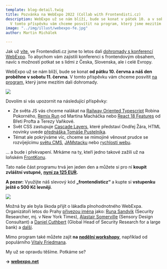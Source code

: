 ```yaml
---
template: blog-detail.twig
title: Pozvánka na WebExpo 2022 (Collab with Frontendisti.cz)
description: WebExpo už se nám blíží, bude se konat v pátek 10. a v sobotu 11. Června.
  V tomto příspěvku vám chceme posvítit na program, který jsme mezitím dali dohromady.
image: "../img/illust/webexpo-fe.jpg"
author: Martin Michálek

---
```

Jak už [víte](https://frontendisti.cz/blog/konference-bude.webexpo-a-frontendisti.cz-to-dali-dohromady.html), ve Frontendisti.cz jsme to letos dali [dohromady s konferencí WebExpo](https://frontendisti.cz/blog/konference-bude.webexpo-a-frontendisti.cz-to-dali-dohromady.html). To abychom vám zajistili konferenci s frontendovým obsahem, navíc s možností potkat se s lidmi z Česka, Slovenska, ale i celé Evropy.

WebExpo už se nám blíží, bude se konat **od pátku 10. června a náš den proběhne v sobotu 11. června**. V tomto příspěvku vám chceme posvítit [na program](https://www.webexpo.net/prague2022/program?id=6&track=26), který jsme mezitím dali dohromady.

![](../img/illust/webexpo-fe.jpg)

Dovolím si vás upozornit na následující příspěvky:

* Ze světa JS vás chceme nalákat na [Railway Oriented Typescript](https://www.webexpo.net/prague2022/talk/railway-oriented-typescript) Robina Pokorného, [Remix Run](https://www.webexpo.net/prague2022/talk/remix-run-new-kid-on-the-block-and-is-it-a-competition-for-next-js-and-gatsby) od Martina Macháčka nebo [React 18 Features](https://www.webexpo.net/prague2022/talk/vankova-proft-tba) od Břeti Profta a Terezy Vaňkové.
* Svět CSS zastupuje [Cascade Layers](https://www.webexpo.net/prague2022/talk/css-cascade-layers), které představí Ondřej Žára, HTML novinky uvede [přednáška Tomáše Pustelníka](https://www.webexpo.net/prague2022/talk/html-can-do-that).
* Témat ale pokrýváme víc, chceme se mimojiné věnovat prudce se rozvíjejícímu [světu CMS](https://www.webexpo.net/prague2022/talk/jan-sladek), [JAMstacku](https://www.webexpo.net/prague2022/talk/how-not-to-fail-when-choosing-a-modern-jamstack-framework) nebo [rychlosti webu](https://www.webexpo.net/prague2022/talk/optimising-core-web-vitals-with-web-fonts).

… a bude i překvapení. Mrkáme na ty, kteří jedno takové zažili už na loňském [FrontKonu](https://frontendisti.cz/konference).

Tato naše část programu trvá jen jeden den a můžete si pro ní **koupit zvláštní vstupné,** [**nyní za 125 EUR**](https://www.webexpo.net/prague2022#tickets)**.**

**A pozor:** Využijte náš slevový kód **„frontendisticz“** a kupte si **vstupenku ještě o 500 Kč levněji**.

![](../img/illust/webexpo-of.jpeg)

Možná by ale byla škoda přijít o lákadla plnohodnotného WebExpa. Organizátoři letos do Prahy [přivezou jména](https://www.webexpo.net/prague2022/speakers) jako: [Runa Sandvik](https://www.webexpo.net/prague2022/talk/designing-technology-that-enables-free-speech) (Security Researcher, mj. v New York Times), [Alastair Somerville](https://www.webexpo.net/prague2022/talk/successful-journeys-using-human-centred-design-for-better-wayfinding) (Sensory Design Consultant) a [Daniel Cuthbert](https://www.webexpo.net/prague2022/talk/git-push-git-impact) (Global Head of Security Research for a large bank) a [další](https://www.webexpo.net/prague2022/speakers).

Mimo program také můžete zajít **na** [**nedělní workshopy**](https://www.webexpo.net/prague2022/workshops), například od populárního [Vitaly Friedmana](https://www.webexpo.net/prague2022/talk/new-adventures-in-front-end-2022).

My už se opravdu těšíme. Potkáme se?

**→** [**webexpo.net**](https://www.webexpo.net/prague2022/)
